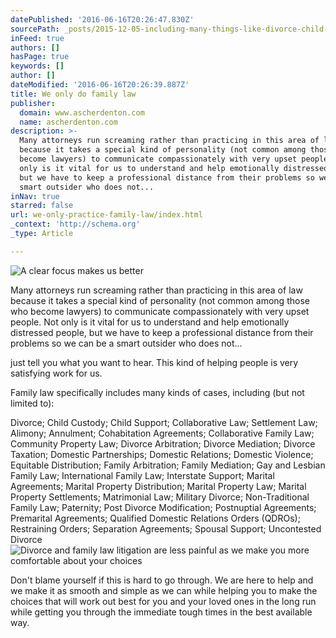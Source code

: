 ```yaml
---
datePublished: '2016-06-16T20:26:47.830Z'
sourcePath: _posts/2015-12-05-including-many-things-like-divorce-child-custody-child-su.md
inFeed: true
authors: []
hasPage: true
keywords: []
author: []
dateModified: '2016-06-16T20:26:39.887Z'
title: We only do family law
publisher:
  domain: www.ascherdenton.com
  name: ascherdenton.com
description: >-
  Many attorneys run screaming rather than practicing in this area of law
  because it takes a special kind of personality (not common among those who
  become lawyers) to communicate compassionately with very upset people. Not
  only is it vital for us to understand and help emotionally distressed people,
  but we have to keep a professional distance from their problems so we can be a
  smart outsider who does not...
inNav: true
starred: false
url: we-only-practice-family-law/index.html
_context: 'http://schema.org'
_type: Article

---
```

![A clear focus makes us better](https://the-grid-user-content.s3-us-west-2.amazonaws.com/550698bf-8aa9-4edb-9363-deb1d42f8ed9.jpg)

Many attorneys run screaming rather than practicing in this area of law because it takes a special kind of personality (not common among those who become lawyers) to communicate compassionately with very upset people. Not only is it vital for us to understand and help emotionally distressed people, but we have to keep a professional distance from their problems so we can be a smart outsider who does not...

just tell you what you want to hear. This kind of helping people is very satisfying work for us.

Family law specifically includes many kinds of cases, including (but not limited to):

Divorce; Child Custody; Child Support; Collaborative Law; Settlement Law; Alimony; Annulment; Cohabitation Agreements; Collaborative Family Law; Community Property Law; Divorce Arbitration; Divorce Mediation; Divorce Taxation; Domestic Partnerships; Domestic Relations; Domestic Violence; Equitable Distribution; Family Arbitration; Family Mediation; Gay and Lesbian Family Law; International Family Law; Interstate Support; Marital Agreements; Marital Property Distribution; Marital Property Law; Marital Property Settlements; Matrimonial Law; Military Divorce; Non-Traditional Family Law; Paternity; Post Divorce Modification; Postnuptial Agreements; Premarital Agreements; Qualified Domestic Relations Orders (QDROs); Restraining Orders; Separation Agreements; Spousal Support; Uncontested Divorce
![Divorce and family law litigation are less painful as we make you more comfortable about your choices](https://the-grid-user-content.s3-us-west-2.amazonaws.com/045552f5-af1a-42ec-be6e-4c9db2ed628b.jpg)

Don't blame yourself if this is hard to go through. We are here to help and we make it as smooth and simple as we can while helping you to make the choices that will work out best for you and your loved ones in the long run while getting you through the immediate tough times in the best available way.